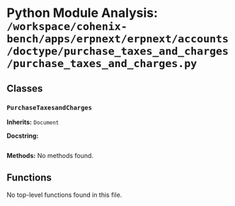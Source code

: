 # Python Module Analysis: `/workspace/cohenix-bench/apps/erpnext/erpnext/accounts/doctype/purchase_taxes_and_charges/purchase_taxes_and_charges.py`

## Classes

### `PurchaseTaxesandCharges`
**Inherits:** `Document`


**Docstring:**
```

```

**Methods:**
No methods found.




## Functions

No top-level functions found in this file.
